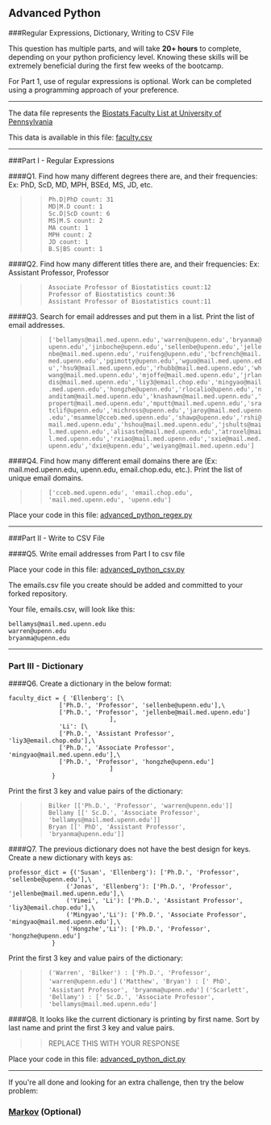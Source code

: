 ## Advanced Python    

###Regular Expressions, Dictionary, Writing to CSV File  

This question has multiple parts, and will take **20+ hours** to complete, depending on your python proficiency level.  Knowing these skills will be extremely beneficial during the first few weeks of the bootcamp.

For Part 1, use of regular expressions is optional.  Work can be completed using a programming approach of your preference. 

---

The data file represents the [Biostats Faculty List at University of Pennsylvania](http://www.med.upenn.edu/cceb/biostat/faculty.shtml)

This data is available in this file:  [faculty.csv](python/faculty.csv)

--- 

###Part I - Regular Expressions  


####Q1. Find how many different degrees there are, and their frequencies: Ex:  PhD, ScD, MD, MPH, BSEd, MS, JD, etc.

>> `Ph.D|PhD count: 31`  
>> `MD|M.D count: 1`  
>> `Sc.D|ScD count: 6`  
>> `MS|M.S count: 2`  
>> `MA count: 1`  
>> `MPH count: 2`  
>> `JD count: 1`  
>> `B.S|BS count: 1`  


####Q2. Find how many different titles there are, and their frequencies:  Ex:  Assistant Professor, Professor

>> `Associate Professor of Biostatistics count:12`   
>> `Professor of Biostatistics count:36`    
>> `Assistant Professor of Biostatistics count:11`    


####Q3. Search for email addresses and put them in a list.  Print the list of email addresses.

>> `['bellamys@mail.med.upenn.edu','warren@upenn.edu','bryanma@upenn.edu','jinboche@upenn.edu','sellenbe@upenn.edu','jellenbe@mail.med.upenn.edu','ruifeng@upenn.edu','bcfrench@mail.med.upenn.edu','pgimotty@upenn.edu','wguo@mail.med.upenn.edu','hsu9@mail.med.upenn.edu','rhubb@mail.med.upenn.edu','whwang@mail.med.upenn.edu','mjoffe@mail.med.upenn.edu','jrlandis@mail.med.upenn.edu','liy3@email.chop.edu','mingyao@mail.med.upenn.edu','hongzhe@upenn.edu','rlocalio@upenn.edu','nanditam@mail.med.upenn.edu','knashawn@mail.med.upenn.edu','propert@mail.med.upenn.edu','mputt@mail.med.upenn.edu','sratclif@upenn.edu','michross@upenn.edu','jaroy@mail.med.upenn.edu','msammel@cceb.med.upenn.edu','shawp@upenn.edu','rshi@mail.med.upenn.edu','hshou@mail.med.upenn.edu','jshults@mail.med.upenn.edu','alisaste@mail.med.upenn.edu','atroxel@mail.med.upenn.edu','rxiao@mail.med.upenn.edu','sxie@mail.med.upenn.edu','dxie@upenn.edu','weiyang@mail.med.upenn.edu']`


####Q4. Find how many different email domains there are (Ex:  mail.med.upenn.edu, upenn.edu, email.chop.edu, etc.).  Print the list of unique email domains.

>> `['cceb.med.upenn.edu', 'email.chop.edu', 'mail.med.upenn.edu', 'upenn.edu']`

Place your code in this file: [advanced_python_regex.py](python/advanced_python_regex.py)

---

###Part II - Write to CSV File

####Q5.  Write email addresses from Part I to csv file

Place your code in this file: [advanced_python_csv.py](python/advanced_python_csv.py)

The emails.csv file you create should be added and committed to your forked repository.

Your file, emails.csv, will look like this:
```
bellamys@mail.med.upenn.edu
warren@upenn.edu
bryanma@upenn.edu
```

---

### Part III - Dictionary

####Q6.  Create a dictionary in the below format:
```
faculty_dict = { 'Ellenberg': [\
              ['Ph.D.', 'Professor', 'sellenbe@upenn.edu'],\
              ['Ph.D.', 'Professor', 'jellenbe@mail.med.upenn.edu']
                            ],
              'Li': [\
              ['Ph.D.', 'Assistant Professor', 'liy3@email.chop.edu'],\
              ['Ph.D.', 'Associate Professor', 'mingyao@mail.med.upenn.edu'],\
              ['Ph.D.', 'Professor', 'hongzhe@upenn.edu']
                            ]
            }
```
Print the first 3 key and value pairs of the dictionary:

>> `Bilker [['Ph.D.', 'Professor', 'warren@upenn.edu']]`  
>> `Bellamy [[' Sc.D.', 'Associate Professor', 'bellamys@mail.med.upenn.edu']]`  
>> `Bryan [[' PhD', 'Assistant Professor', 'bryanma@upenn.edu']]`  

####Q7.  The previous dictionary does not have the best design for keys.  Create a new dictionary with keys as:

```
professor_dict = {('Susan', 'Ellenberg'): ['Ph.D.', 'Professor', 'sellenbe@upenn.edu'],\
                ('Jonas', 'Ellenberg'): ['Ph.D.', 'Professor', 'jellenbe@mail.med.upenn.edu'],\
                ('Yimei', 'Li'): ['Ph.D.', 'Assistant Professor', 'liy3@email.chop.edu'],\
                ('Mingyao','Li'): ['Ph.D.', 'Associate Professor', 'mingyao@mail.med.upenn.edu'],\
                ('Hongzhe','Li'): ['Ph.D.', 'Professor', 'hongzhe@upenn.edu']
            }
```

Print the first 3 key and value pairs of the dictionary:

>> `('Warren', 'Bilker') : ['Ph.D.', 'Professor', 'warren@upenn.edu']`
>> `('Matthew', 'Bryan') : [' PhD', 'Assistant Professor', 'bryanma@upenn.edu']`
>> `('Scarlett', 'Bellamy') : [' Sc.D.', 'Associate Professor', 'bellamys@mail.med.upenn.edu']`

####Q8.  It looks like the current dictionary is printing by first name.  Sort by last name and print the first 3 key and value pairs.  

>> REPLACE THIS WITH YOUR RESPONSE

Place your code in this file: [advanced_python_dict.py](python/advanced_python_dict.py)

--- 

If you're all done and looking for an extra challenge, then try the below problem:  

### [Markov](python/markov.py) (Optional)

